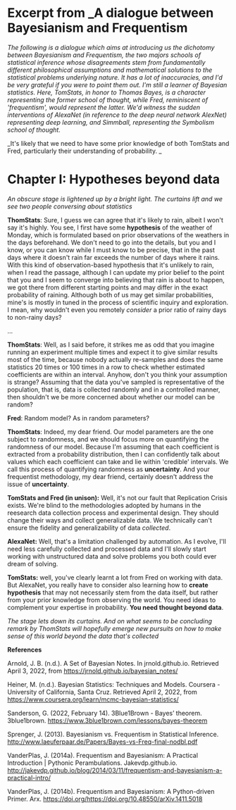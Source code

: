 # Excerpt from _A dialogue between Bayesianism and Frequentism

_The following is a dialogue which aims at introducing us the dichotomy between Bayesianism and Frequentism, 
the two majors schools of statistical inference whose disagreements stem from fundamentally different philosophical 
assumptions and mathematical solutions to the statistical problems underlying nature. It has a lot of inaccuracies, and I'd be very grateful if you were to point them out. I'm still a learner of Bayesian statistics. Here, TomStats, in honor to Thomas Bayes, is a character representing the former school of thought, while Fred, reminiscent of 'frequentism', would represent the latter. We'd witness the sudden interventions of AlexaNet (in reference to the deep neural network AlexNet) representing deep learning, and Simmball, representing the Symbolism school of thought._

_It's likely that we need to have some prior knowledge of both TomStats and Fred, particularly their understanding of probability. _

# Chapter I: Hypotheses beyond data

_An obscure stage is lightened up by a bright light. The curtains lift and we see two people conversing about statistics_


__ThomStats__: Sure, I guess we can agree that it's likely to rain, albeit I won't say it's highly. You see, I first have some __hypothesis__ of the weather of Monday, which is formulated based on prior observations of the weathers in the days beforehand. We don't need to go into the details, but you and I know, or you can know while I must know to be precise, that in the past days where it doesn't rain far exceeds the number of days where it rains. With this kind of observation-based hypothesis that it's unlikely to rain, when I read the passage, although I can update my prior belief to the point that you and I seem to converge into believing that rain is about to happen, we got there from different starting points and may differ in the exact probability of raining. Although both of us may get similar probabilities, mine's is mostly in tuned in the process of scientific inquiry and exploration. I mean, why wouldn't even you remotely _consider_ a prior ratio of rainy days to non-rainy days? 

...

__ThomStats__: Well, as I said before, it strikes me as odd that you imagine running an experiment multiple times and expect it to give similar results most of the time, because nobody actually re-samples and does the same statistics 20 times or 100 times in a row to check whether estimated coefficients are within an interval.  Anyhow, don't you think your assumption is strange? Assuming that the data you've sampled is representative of the population, that is, data is collected randomly and in a controlled manner, then shouldn't we be more concerned about whether our model can be random? 

__Fred__: Random model? As in random parameters?

__ThomStats__: Indeed, my dear friend. Our model parameters are the one subject to randomness, and we should focus more on quantifying the randomness of our model. Because I'm assuming that each coefficient is extracted from a probability distribution, then I can confidently talk about values which each coefficient can take and lie within 'credible' intervals. We call this process of quantifying randomness as __uncertainty__. And your frequentist methodology, my dear friend, certainly doesn't address the issue of __uncertainty__. 

__TomStats and Fred (in unison):__ Well, it's not our fault that Replication Crisis exists. We're blind to the methodologies adopted by humans in the reesearch data collection process and experimental design. They should change their ways and collect generalizable data. We technically can't ensure the fidelity and generalizability of data _collected_. 

__AlexaNet:__ Well, that's a limitation challenged by automation. As I evolve, I'll need less carefully collected and processed data and I'll slowly start working with unstructured data and solve problems you both could ever dream of solving. 

__TomStats:__ well, you've clearly learnt a lot from Fred on working with data. But AlexaNet, you really have to consider also learning how to __create hypothesis__ that may not necessarily stem from the data itself, but rather from your prior knowledge from observing the world. You need ideas to complement your expertise in probability. __You need thought beyond data__.  

_The stage lets down its curtains. And on what seems to be concluding remark by ThomStats will hopefully emerge new pursuits on how to make sense of this world beyond the data that's collected_

__References__


Arnold, J. B. (n.d.). A Set of Bayesian Notes. In jrnold.github.io. Retrieved April 3, 2022, from https://jrnold.github.io/bayesian_notes/

Heiner, M. (n.d.). Bayesian Statistics: Techniques and Models. Coursera - University of California, Santa Cruz. Retrieved April 2, 2022, from https://www.coursera.org/learn/mcmc-bayesian-statistics/

Sanderson, G. (2022, February 14). 3Blue1Brown - Bayes’ theorem. 3blue1brown. https://www.3blue1brown.com/lessons/bayes-theorem

Sprenger, J. (2013). Bayesianism vs. Frequentism in Statistical Inference. http://www.laeuferpaar.de/Papers/Bayes-vs-Freq-final-nodbl.pdf

VanderPlas, J. (2014a). Frequentism and Bayesianism: A Practical Introduction | Pythonic Perambulations. Jakevdp.github.io. http://jakevdp.github.io/blog/2014/03/11/frequentism-and-bayesianism-a-practical-intro/

VanderPlas, J. (2014b). Frequentism and Bayesianism: A Python-driven Primer. Arx. https://doi.org/https://doi.org/10.48550/arXiv.1411.5018
